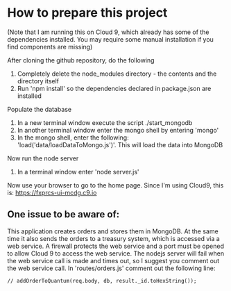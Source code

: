 # How to prepare this project

(Note that I am running this on Cloud 9, which already has some of the dependencies installed. You may require
some manual installation if you find components are missing)

After cloning the github repository, do the following

1. Completely delete the node_modules directory - the contents and the directory itself
2. Run 'npm install' so the dependencies declared in package.json are installed

Populate the database

1. In a new terminal window execute the script ./start_mongodb
2. In another terminal window enter the mongo shell by entering 'mongo'
3. In the mongo shell, enter the following: 'load('data/loadDataToMongo.js')'. This will load the data into MongoDB

Now run the node server

1. In a terminal window enter 'node server.js'

Now use your browser to go to the home page. Since I'm using Cloud9, this is: https://fxprcs-ui-mcdg.c9.io

## One issue to be aware of:
This application creates orders and stores them in MongoDB. At the same time it also sends the 
orders to a treasury system, which is accessed via a web service. A firewall protects the 
web service and a port must be opened to allow Cloud 9 to access the web service. The nodejs server
will fail when the web service call is made and times out, so I suggest you comment out the 
web service call. In 'routes/orders.js' comment out the following line:

` // addOrderToQuantum(req.body, db, result._id.toHexString()); `



